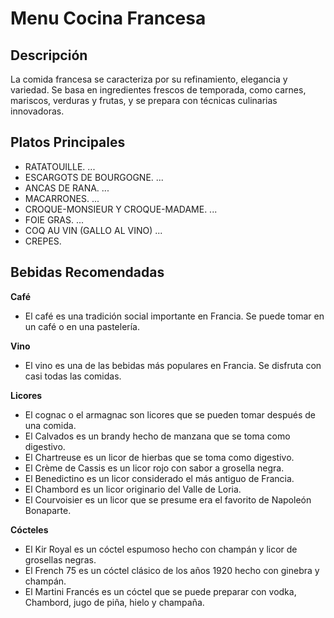 #  Menu Cocina Francesa

## Descripción

La comida francesa se caracteriza por su refinamiento, elegancia y variedad. Se basa en ingredientes frescos de temporada, como carnes, mariscos, verduras y frutas, y se prepara con técnicas culinarias innovadoras. 

## Platos Principales

- RATATOUILLE. ...
- ESCARGOTS DE BOURGOGNE. ...
- ANCAS DE RANA. ...
- MACARRONES. ...
- CROQUE-MONSIEUR Y CROQUE-MADAME. ...
- FOIE GRAS. ...
- COQ AU VIN (GALLO AL VINO) ...
- CREPES.

## Bebidas Recomendadas

**Café**

- El café es una tradición social importante en Francia. Se puede tomar en un café o en una pastelería.

**Vino**

- El vino es una de las bebidas más populares en Francia. Se disfruta con casi todas las comidas.

**Licores**

- El cognac o el armagnac son licores que se pueden tomar después de una comida.
- El Calvados es un brandy hecho de manzana que se toma como digestivo.
- El Chartreuse es un licor de hierbas que se toma como digestivo.
- El Crème de Cassis es un licor rojo con sabor a grosella negra.
- El Benedictino es un licor considerado el más antiguo de Francia.
- El Chambord es un licor originario del Valle de Loria.
- El Courvoisier es un licor que se presume era el favorito de Napoleón Bonaparte.

**Cócteles**

- El Kir Royal es un cóctel espumoso hecho con champán y licor de grosellas negras.
- El French 75 es un cóctel clásico de los años 1920 hecho con ginebra y champán.
- El Martini Francés es un cóctel que se puede preparar con vodka, Chambord, jugo de piña, hielo y champaña. 